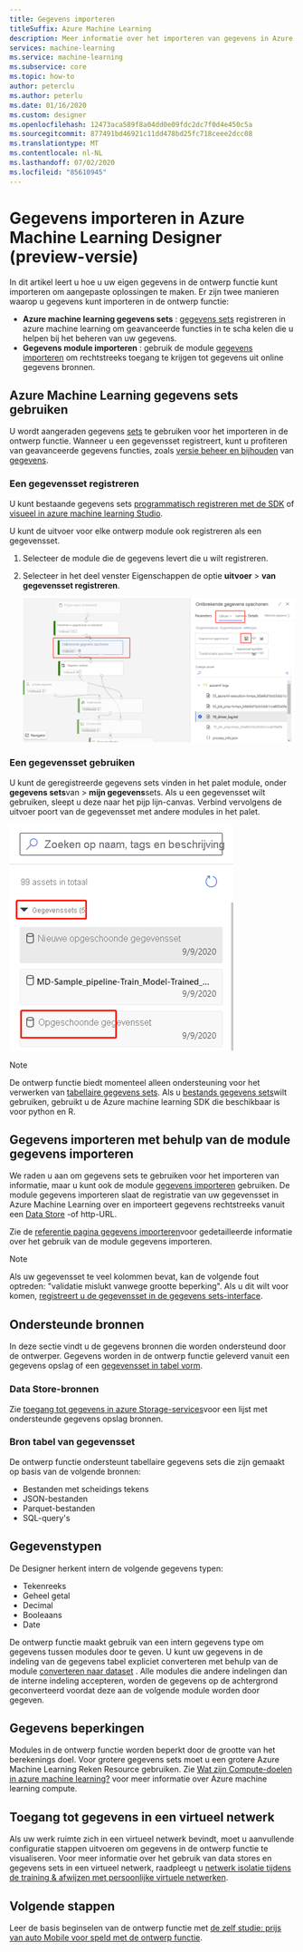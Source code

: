 ```yaml
---
title: Gegevens importeren
titleSuffix: Azure Machine Learning
description: Meer informatie over het importeren van gegevens in Azure Machine Learning Designer van verschillende gegevens bronnen.
services: machine-learning
ms.service: machine-learning
ms.subservice: core
ms.topic: how-to
author: peterclu
ms.author: peterlu
ms.date: 01/16/2020
ms.custom: designer
ms.openlocfilehash: 12473aca589f8a04dd0e09fdc2dc7f0d4e450c5a
ms.sourcegitcommit: 877491bd46921c11dd478bd25fc718ceee2dcc08
ms.translationtype: MT
ms.contentlocale: nl-NL
ms.lasthandoff: 07/02/2020
ms.locfileid: "85610945"
---
```

# <a name="import-data-into-azure-machine-learning-designer-preview"></a>Gegevens importeren in Azure Machine Learning Designer (preview-versie)

In dit artikel leert u hoe u uw eigen gegevens in de ontwerp functie kunt importeren om aangepaste oplossingen te maken. Er zijn twee manieren waarop u gegevens kunt importeren in de ontwerp functie: 

* **Azure machine learning gegevens sets** : [gegevens sets](concept-data.md#datasets) registreren in azure machine learning om geavanceerde functies in te scha kelen die u helpen bij het beheren van uw gegevens.
* **Gegevens module importeren** : gebruik de module [gegevens importeren](algorithm-module-reference/import-data.md) om rechtstreeks toegang te krijgen tot gegevens uit online gegevens bronnen.

## <a name="use-azure-machine-learning-datasets"></a>Azure Machine Learning gegevens sets gebruiken

U wordt aangeraden gegevens [sets](concept-data.md#datasets) te gebruiken voor het importeren in de ontwerp functie. Wanneer u een gegevensset registreert, kunt u profiteren van geavanceerde gegevens functies, zoals [versie beheer en bijhouden](how-to-version-track-datasets.md) van [gegevens](how-to-monitor-datasets.md).

### <a name="register-a-dataset"></a>Een gegevensset registreren

U kunt bestaande gegevens sets [programmatisch registreren met de SDK](how-to-create-register-datasets.md#use-the-sdk) of [visueel in azure machine learning Studio](how-to-create-register-datasets.md#use-the-ui).

U kunt de uitvoer voor elke ontwerp module ook registreren als een gegevensset.

1. Selecteer de module die de gegevens levert die u wilt registreren.

1. Selecteer in het deel venster Eigenschappen de optie **uitvoer**  >  **van gegevensset registreren**.

    ![Scherm afbeelding die laat zien hoe u kunt navigeren naar de optie gegevensset registreren](media/how-to-designer-import-data/register-dataset-designer.png)

### <a name="use-a-dataset"></a>Een gegevensset gebruiken

U kunt de geregistreerde gegevens sets vinden in het palet module, onder **gegevens sets**van  >  **mijn gegevens**sets. Als u een gegevensset wilt gebruiken, sleept u deze naar het pijp lijn-canvas. Verbind vervolgens de uitvoer poort van de gegevensset met andere modules in het palet.

![Scherm opname van de locatie van opgeslagen gegevens sets in het palet voor ontwerpen](media/how-to-designer-import-data/use-datasets-designer.png)


> [!NOTE]
> De ontwerp functie biedt momenteel alleen ondersteuning voor het verwerken van [tabellaire gegevens sets](how-to-create-register-datasets.md#dataset-types). Als u [bestands gegevens sets](how-to-create-register-datasets.md#dataset-types)wilt gebruiken, gebruikt u de Azure machine learning SDK die beschikbaar is voor python en R.

## <a name="import-data-using-the-import-data-module"></a>Gegevens importeren met behulp van de module gegevens importeren

We raden u aan om gegevens sets te gebruiken voor het importeren van informatie, maar u kunt ook de module [gegevens importeren](algorithm-module-reference/import-data.md) gebruiken. De module gegevens importeren slaat de registratie van uw gegevensset in Azure Machine Learning over en importeert gegevens rechtstreeks vanuit een [Data Store](concept-data.md#datastores) -of http-URL.

Zie de [referentie pagina gegevens importeren](algorithm-module-reference/import-data.md)voor gedetailleerde informatie over het gebruik van de module gegevens importeren.

> [!NOTE]
> Als uw gegevensset te veel kolommen bevat, kan de volgende fout optreden: "validatie mislukt vanwege grootte beperking". Als u dit wilt voor komen, [registreert u de gegevensset in de gegevens sets-interface](how-to-create-register-datasets.md#use-the-ui).

## <a name="supported-sources"></a>Ondersteunde bronnen

In deze sectie vindt u de gegevens bronnen die worden ondersteund door de ontwerper. Gegevens worden in de ontwerp functie geleverd vanuit een gegevens opslag of een [gegevensset in tabel vorm](how-to-create-register-datasets.md#dataset-types).

### <a name="datastore-sources"></a>Data Store-bronnen
Zie [toegang tot gegevens in azure Storage-services](how-to-access-data.md#supported-data-storage-service-types)voor een lijst met ondersteunde gegevens opslag bronnen.

### <a name="tabular-dataset-sources"></a>Bron tabel van gegevensset

De ontwerp functie ondersteunt tabellaire gegevens sets die zijn gemaakt op basis van de volgende bronnen:
 * Bestanden met scheidings tekens
 * JSON-bestanden
 * Parquet-bestanden
 * SQL-query's

## <a name="data-types"></a>Gegevenstypen

De Designer herkent intern de volgende gegevens typen:

* Tekenreeks
* Geheel getal
* Decimal
* Booleaans
* Date

De ontwerp functie maakt gebruik van een intern gegevens type om gegevens tussen modules door te geven. U kunt uw gegevens in de indeling van de gegevens tabel expliciet converteren met behulp van de module [converteren naar dataset](algorithm-module-reference/convert-to-dataset.md) . Alle modules die andere indelingen dan de interne indeling accepteren, worden de gegevens op de achtergrond geconverteerd voordat deze aan de volgende module worden door gegeven.

## <a name="data-constraints"></a>Gegevens beperkingen

Modules in de ontwerp functie worden beperkt door de grootte van het berekenings doel. Voor grotere gegevens sets moet u een grotere Azure Machine Learning Reken Resource gebruiken. Zie [Wat zijn Compute-doelen in azure machine learning?](concept-compute-target.md#azure-machine-learning-compute-managed) voor meer informatie over Azure machine learning compute.

## <a name="access-data-in-a-virtual-network"></a>Toegang tot gegevens in een virtueel netwerk

Als uw werk ruimte zich in een virtueel netwerk bevindt, moet u aanvullende configuratie stappen uitvoeren om gegevens in de ontwerp functie te visualiseren. Voor meer informatie over het gebruik van data stores en gegevens sets in een virtueel netwerk, raadpleegt u [netwerk isolatie tijdens de training & afwijzen met persoonlijke virtuele netwerken](how-to-enable-virtual-network.md#machine-learning-studio).

## <a name="next-steps"></a>Volgende stappen

Leer de basis beginselen van de ontwerp functie met [de zelf studie: prijs van auto Mobile voor speld met de ontwerp functie](tutorial-designer-automobile-price-train-score.md).
